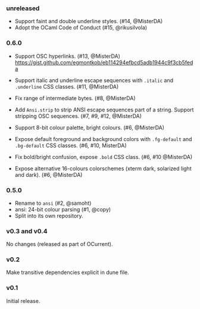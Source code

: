 ### unreleased

* Support faint and double underline styles. (#14, @MisterDA)
* Adopt the OCaml Code of Conduct (#15, @rikusilvola)

### 0.6.0

* Support OSC hyperlinks. (#13, @MisterDA)
  https://gist.github.com/egmontkob/eb114294efbcd5adb1944c9f3cb5feda

* Support italic and underline escape sequences with `.italic` and
  `.underline` CSS classes. (#11, @MisterDA)

* Fix range of intermediate bytes. (#8, @MisterDA)

* Add `Ansi.strip` to strip ANSI escape sequences part of a string.
  Support stripping OSC sequences.
  (#7, #9, #12, @MisterDA)

* Support 8-bit colour palette, bright colours. (#6, @MisterDA)

* Expose default foreground and background colors with `.fg-default`
  and `.bg-default` CSS classes. (#6, #10, MisterDA)

* Fix bold/bright confusion, expose `.bold` CSS class. (#6, #10 @MisterDA)

* Expose alternative 16-colours colorschemes (xterm dark, solarized
  light and dark). (#6, @MisterDA)

### 0.5.0

* Rename to `ansi` (#2, @samoht)
* ansi: 24-bit colour parsing (#1, @copy)
* Split into its own repository.

### v0.3 and v0.4

No changes (released as part of OCurrent).

### v0.2

Make transitive dependencies explicit in dune file.

### v0.1

Initial release.
